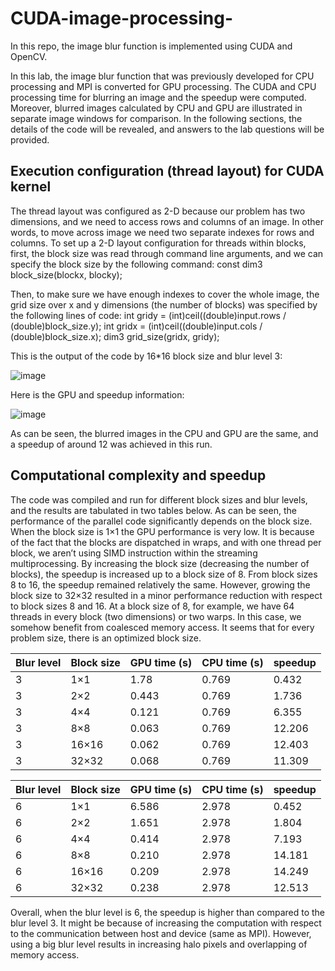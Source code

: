 # CUDA-image-processing-
In this repo, the image blur function is implemented using CUDA and OpenCV. 

In this lab, the image blur function that was previously developed for CPU processing and MPI is converted for GPU processing. The CUDA and CPU processing time for blurring an image and the speedup were computed. Moreover, blurred images calculated by CPU and GPU are illustrated in separate image windows for comparison. In the following sections, the details of the code will be revealed, and answers to the lab questions will be provided.

## Execution configuration (thread layout) for CUDA kernel

The thread layout was configured as 2-D because our problem has two dimensions, and we need to access rows and columns of an image. In other words, to move across image we need two separate indexes for rows and columns. To set up a 2-D layout configuration for threads within blocks, first, the block size was read through command line arguments, and we can specify the block size by the following command:
const dim3 block_size(blockx, blocky);

Then, to make sure we have enough indexes to cover the whole image, the grid size over x and y dimensions (the number of blocks) was specified by the following lines of code:
int gridy = (int)ceil((double)input.rows / (double)block_size.y);
int gridx = (int)ceil((double)input.cols / (double)block_size.x);
dim3 grid_size(gridx, gridy);

This is the output of the code by 16*16 block size and blur level 3:

![image](https://user-images.githubusercontent.com/57262710/218327140-9b71e675-e537-4952-9fc4-af005abb0929.png)

Here is the GPU and speedup information:

![image](https://user-images.githubusercontent.com/57262710/218327214-b7d81a51-7dbf-4f02-ba46-188c78ce2bd5.png)

As can be seen, the blurred images in the CPU and GPU are the same, and a speedup of around 12 was achieved in this run.

## Computational complexity and speedup 

The code was compiled and run for different block sizes and blur levels, and the results are tabulated in two tables below. As can be seen, the performance of the parallel code significantly depends on the block size. When the block size is 1×1 the GPU performance is very low. It is because of the fact that the blocks are dispatched in wraps, and with one thread per block, we aren’t using SIMD instruction within the streaming multiprocessing. By increasing the block size (decreasing the number of blocks), the speedup is increased up to a block size of 8. From block sizes 8 to 16, the speedup remained relatively the same. However, growing the block size to 32×32 resulted in a minor performance reduction with respect to block sizes 8 and 16. 
At a block size of 8, for example, we have 64 threads in every block (two dimensions) or two warps. In this case, we somehow benefit from coalesced memory access. It seems that for every problem size, there is an optimized block size.

|     Blur level    |     Block size    |     GPU time (s)    |     CPU time (s)    |     speedup    |
|-------------------|-------------------|---------------------|---------------------|----------------|
|     3             |     1×1           |     1.78            |     0.769           |     0.432      |
|     3             |     2×2           |     0.443           |     0.769           |     1.736      |
|     3             |     4×4           |     0.121           |     0.769           |     6.355      |
|     3             |     8×8           |     0.063           |     0.769           |     12.206     |
|     3             |     16×16         |     0.062           |     0.769           |     12.403     |
|     3             |     32×32         |     0.068           |     0.769           |     11.309     |



|     Blur level    |     Block size    |     GPU time (s)    |     CPU time (s)    |     speedup    |
|-------------------|-------------------|---------------------|---------------------|----------------|
|     6             |     1×1           |     6.586           |     2.978           |     0.452      |
|     6             |     2×2           |     1.651           |     2.978           |     1.804      |
|     6             |     4×4           |     0.414           |     2.978           |     7.193      |
|     6             |     8×8           |     0.210           |     2.978           |     14.181     |
|     6             |     16×16         |     0.209           |     2.978           |     14.249     |
|     6             |     32×32         |     0.238           |     2.978           |     12.513     |

Overall, when the blur level is 6, the speedup is higher than compared to the blur level 3. It might be because of increasing the computation with respect to the communication between host and device (same as MPI). However, using a big blur level results in increasing halo pixels and overlapping of memory access.
